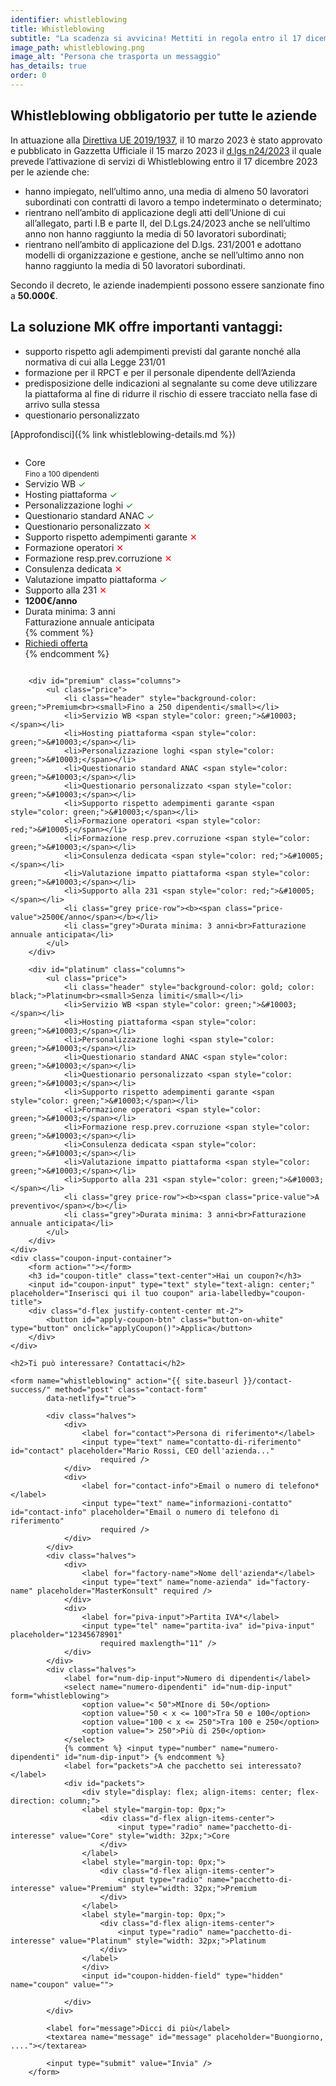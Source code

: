 ```yaml
---
identifier: whistleblowing
title: Whistleblowing
subtitle: "La scadenza si avvicina! Mettiti in regola entro il 17 dicembre 2023.<br>Sono in vigore le nuove norme Whistleblowing"
image_path: whistleblowing.png
image_alt: "Persona che trasporta un messaggio"
has_details: true
order: 0
---
```

## Whistleblowing obbligatorio per tutte le aziende

In attuazione alla [Direttiva UE 2019/1937](https://eur-lex.europa.eu/legal-content/IT/TXT/PDF/?uri=CELEX:32019L1937&from=RO), il 10 marzo 2023 è stato approvato e pubblicato in Gazzetta Ufficiale il 15 marzo 2023 il [d.lgs n24/2023](https://www.gazzettaufficiale.it/showNewsDetail?id=5978&backTo=archivio&anno=2023&provenienza=archivio) il quale prevede l’attivazione di servizi di Whistleblowing entro il 17 dicembre 2023 per le aziende che:
- hanno impiegato, nell’ultimo anno, una media di almeno 50 lavoratori subordinati con contratti di lavoro a tempo indeterminato o determinato;
- rientrano nell’ambito di applicazione degli atti dell’Unione di cui all’allegato, parti I.B e parte II, del D.Lgs.24/2023 anche se nell’ultimo anno non hanno raggiunto la media di 50 lavoratori subordinati;
- rientrano nell’ambito di applicazione del D.lgs. 231/2001 e adottano modelli di organizzazione e gestione, anche se nell’ultimo anno non hanno raggiunto la media di 50 lavoratori subordinati.

Secondo il decreto, le aziende inadempienti possono essere sanzionate fino a **50.000€**.

## La soluzione MK offre importanti vantaggi:
- supporto rispetto agli adempimenti previsti dal garante nonché alla normativa di cui alla Legge 231/01
- formazione per il RPCT e per il personale dipendente dell’Azienda
- predisposizione delle indicazioni al segnalante su come deve utilizzare la piattaforma al fine di ridurre il rischio di essere tracciato nella fase di arrivo sulla stessa
- questionario personalizzato

[Approfondisci]({% link whistleblowing-details.md %})

<section id="buy" style="padding-top: 0;">
    <div class="pricing-table">
        <div id="core" class="columns">
        <ul class="price">
            <li class="header">Core<br><small>Fino a 100 dipendenti</small></li>
                <li>Servizio WB <span style="color: green;">&#10003;</span></li>
                <li>Hosting piattaforma <span style="color: green;">&#10003;</span></li>
                <li>Personalizzazione loghi <span style="color: green;">&#10003;</span></li>
                <li>Questionario standard ANAC <span style="color: green;">&#10003;</span></li>
                <li>Questionario personalizzato <span style="color: red;">&#10005;</span></li>
                <li>Supporto rispetto adempimenti garante <span style="color: red;">&#10005;</span></li>
                <li>Formazione operatori <span style="color: red;">&#10005;</span></li>
                <li>Formazione resp.prev.corruzione <span style="color: red;">&#10005;</span></li>
                <li>Consulenza dedicata <span style="color: red;">&#10005;</span></li>
                <li>Valutazione impatto piattaforma <span style="color: green;">&#10003;</span></li>
                <li>Supporto alla 231 <span style="color: red;">&#10005;</span></li>
            <li class="grey price-row"><b><span class="price-value">1200€/anno</span></b></li>
            <li class="grey">Durata minima: 3 anni<br>Fatturazione annuale anticipata</li>
            {% comment %} <li class="grey"><a href="#" class="button">Richiedi offerta</a></li> {% endcomment %}
        </ul>
        </div>

        <div id="premium" class="columns">
            <ul class="price">
                <li class="header" style="background-color: green;">Premium<br><small>Fino a 250 dipendenti</small></li>
                <li>Servizio WB <span style="color: green;">&#10003;</span></li>
                <li>Hosting piattaforma <span style="color: green;">&#10003;</span></li>
                <li>Personalizzazione loghi <span style="color: green;">&#10003;</span></li>
                <li>Questionario standard ANAC <span style="color: green;">&#10003;</span></li>
                <li>Questionario personalizzato <span style="color: green;">&#10003;</span></li>
                <li>Supporto rispetto adempimenti garante <span style="color: green;">&#10003;</span></li>
                <li>Formazione operatori <span style="color: red;">&#10005;</span></li>
                <li>Formazione resp.prev.corruzione <span style="color: green;">&#10003;</span></li>
                <li>Consulenza dedicata <span style="color: red;">&#10005;</span></li>
                <li>Valutazione impatto piattaforma <span style="color: green;">&#10003;</span></li>
                <li>Supporto alla 231 <span style="color: red;">&#10005;</span></li>
                <li class="grey price-row"><b><span class="price-value">2500€/anno</span></b></li>
                <li class="grey">Durata minima: 3 anni<br>Fatturazione annuale anticipata</li>
            </ul>
        </div>

        <div id="platinum" class="columns">
            <ul class="price">
                <li class="header" style="background-color: gold; color: black;">Platinum<br><small>Senza limiti</small></li>
                <li>Servizio WB <span style="color: green;">&#10003;</span></li>
                <li>Hosting piattaforma <span style="color: green;">&#10003;</span></li>
                <li>Personalizzazione loghi <span style="color: green;">&#10003;</span></li>
                <li>Questionario standard ANAC <span style="color: green;">&#10003;</span></li>
                <li>Questionario personalizzato <span style="color: green;">&#10003;</span></li>
                <li>Supporto rispetto adempimenti garante <span style="color: green;">&#10003;</span></li>
                <li>Formazione operatori <span style="color: green;">&#10003;</span></li>
                <li>Formazione resp.prev.corruzione <span style="color: green;">&#10003;</span></li>
                <li>Consulenza dedicata <span style="color: green;">&#10003;</span></li>
                <li>Valutazione impatto piattaforma <span style="color: green;">&#10003;</span></li>
                <li>Supporto alla 231 <span style="color: green;">&#10003;</span></li>
                <li class="grey price-row"><b><span class="price-value">A preventivo</span></b></li>
                <li class="grey">Durata minima: 3 anni<br>Fatturazione annuale anticipata</li>
            </ul>
        </div>
    </div>
    <div class="coupon-input-container">
        <form action=""></form>
        <h3 id="coupon-title" class="text-center">Hai un coupon?</h3>
        <input id="coupon-input" type="text" style="text-align: center;" placeholder="Inserisci qui il tuo coupon" aria-labelledby="coupon-title">
        <div class="d-flex justify-content-center mt-2">
            <button id="apply-coupon-btn" class="button-on-white" type="button" onclick="applyCoupon()">Applica</button>
        </div>
    </div>

    <h2>Ti può interessare? Contattaci</h2>

    <form name="whistleblowing" action="{{ site.baseurl }}/contact-success/" method="post" class="contact-form"
			data-netlify="true">

            <div class="halves">
                <div>
					<label for="contact">Persona di riferimento*</label>
					<input type="text" name="contatto-di-riferimento" id="contact" placeholder="Mario Rossi, CEO dell'azienda..."
						required />
				</div>
                <div>
					<label for="contact-info">Email o numero di telefono*</label>
					<input type="text" name="informazioni-contatto" id="contact-info" placeholder="Email o numero di telefono di riferimento"
						required />
				</div>
            </div>
			<div class="halves">
                <div>
					<label for="factory-name">Nome dell'azienda*</label>
					<input type="text" name="nome-azienda" id="factory-name" placeholder="MasterKonsult" required />
				</div>
				<div>
					<label for="piva-input">Partita IVA*</label>
					<input type="tel" name="partita-iva" id="piva-input" placeholder="12345678901"
						required maxlength="11" />
				</div>
			</div>
			<div class="halves">
				<label for="num-dip-input">Numero di dipendenti</label>
                <select name="numero-dipendenti" id="num-dip-input" form="whistleblowing">
                    <option value="< 50">MInore di 50</option>
                    <option value="50 < x <= 100">Tra 50 e 100</option>
                    <option value="100 < x <= 250">Tra 100 e 250</option>
                    <option value="> 250">Più di 250</option>
                </select>
                {% comment %} <input type="number" name="numero-dipendenti" id="num-dip-input"> {% endcomment %}
                <label for="packets">A che pacchetto sei interessato?</label>
                <div id="packets">
                    <div style="display: flex; align-items: center; flex-direction: column;">
                    <label style="margin-top: 0px;">
                        <div class="d-flex align-items-center">
                            <input type="radio" name="pacchetto-di-interesse" value="Core" style="width: 32px;">Core
                        </div>
                    </label>
                    <label style="margin-top: 0px;">
                        <div class="d-flex align-items-center">
                            <input type="radio" name="pacchetto-di-interesse" value="Premium" style="width: 32px;">Premium
                        </div>
                    </label>
                    <label style="margin-top: 0px;">
                        <div class="d-flex align-items-center">
                            <input type="radio" name="pacchetto-di-interesse" value="Platinum" style="width: 32px;">Platinum
                        </div>
                    </label>
                    </div>
                    <input id="coupon-hidden-field" type="hidden" name="coupon" value="">
                    
                </div>
			</div>

			<label for="message">Dicci di più</label>
			<textarea name="message" id="message" placeholder="Buongiorno, ...."></textarea>

			<input type="submit" value="Invia" />
		</form>     
    
</section>


